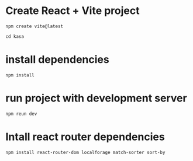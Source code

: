 # Create React + Vite project 
``npm create vite@latest``

``cd kasa``
# install dependencies
``npm install``

# run project with development server
``npm reun dev``

# Intall react router dependencies

``npm install react-router-dom localforage match-sorter sort-by``

